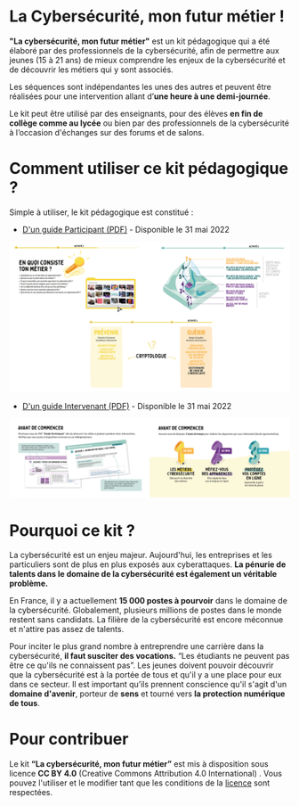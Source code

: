 # La Cybersécurité, mon futur métier !
__"La cybersécurité, mon futur métier"__ est un kit pédagogique qui a été élaboré par des professionnels de la cybersécurité, afin de permettre aux jeunes (15 à 21 ans) de mieux comprendre les enjeux de la cybersécurité et de découvrir les métiers qui y sont associés.

Les séquences sont indépendantes les unes des autres et peuvent être réalisées pour une intervention allant d’__une heure à une demi-journée__. 

Le kit peut être utilisé par des enseignants, pour des élèves __en fin de collège comme au lycée__ ou bien par des professionnels de la cybersécurité à l’occasion d'échanges sur des forums et de salons.

# Comment utiliser ce kit pédagogique ?

Simple à utiliser, le kit pédagogique est constitué :
- [D'un guide Participant (PDF)](doc/kit/FR/PDF/GUIDE_CYBER_PARTICIPANT_v1.pdf) - Disponible le 31 mai 2022

<p align="center">
  <img src="doc/images/FR/Overview_Participant.png">
</p>

- [D'un guide Intervenant (PDF)](doc/kit/FR/PDF/GUIDE_CYBER_INTERVENANT_v1.pdf) - Disponible le 31 mai 2022
<p align="center">
  <img src="doc/images/FR/Overview_Intervenant.png">
</p>


# Pourquoi ce kit ?

La cybersécurité est un enjeu majeur. Aujourd'hui, les entreprises et les particuliers sont de plus en plus exposés aux cyberattaques. __La pénurie de talents dans le domaine de la cybersécurité est également un véritable problème.__ 

En France, il y a actuellement __15 000 postes à pourvoir__ dans le domaine de la cybersécurité. Globalement, plusieurs millions de postes dans le monde restent sans candidats. La filière de la cybersécurité est encore méconnue et n'attire pas assez de talents. 

Pour inciter le plus grand nombre à entreprendre une carrière dans la cybersécurité, __il faut susciter des vocations.__ “Les étudiants ne peuvent pas être ce qu'ils ne connaissent pas”. Les jeunes doivent pouvoir découvrir que la cybersécurité est à la portée de tous et qu'il y a une place pour eux dans ce secteur. Il est important qu’ils prennent conscience qu'il s'agit d'un __domaine d'avenir__, porteur de __sens__ et tourné vers __la protection numérique de tous__.

# Pour contribuer

Le kit __“La cybersécurité, mon futur métier”__ est mis à disposition sous licence __CC BY 4.0__ (Creative Commons Attribution 4.0 International) . Vous pouvez l'utiliser et le modifier tant que les conditions de la [licence](LICENSE) sont respectées.